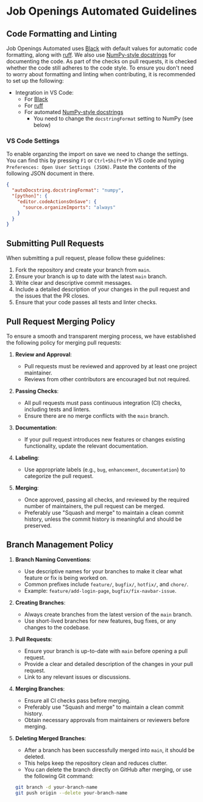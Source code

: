 # Job Openings Automated Guidelines

## Code Formatting and Linting

Job Openings Automated uses [Black](https://black.readthedocs.io/en/stable/index.html) with default values for automatic code formatting, along with [ruff](https://docs.astral.sh/ruff/). We also use [NumPy-style docstrings](https://sphinxcontrib-napoleon.readthedocs.io/en/latest/example_numpy.html) for documenting the code. As part of the checks on pull requests, it is checked whether the code still adheres to the code style. To ensure you don't need to worry about formatting and linting when contributing, it is recommended to set up the following:

- Integration in VS Code:
  - For [Black](https://marketplace.visualstudio.com/items?itemName=ms-python.black-formatter)
  - For [ruff](https://marketplace.visualstudio.com/items?itemName=charliermarsh.ruff)
  - For automated [NumPy-style docstrings](https://marketplace.visualstudio.com/items?itemName=njpwerner.autodocstring)
    - You need to change the `docstringFormat` setting to NumPy (see below)

### VS Code Settings

To enable organzing the import on save we need to change the settings.
You can find this by pressing `F1` or `Ctrl+Shift+P` in VS code and typing `Preferences: Open User Settings (JSON)`.
Paste the contents of the following JSON document in there.

```json
{
  "autoDocstring.docstringFormat": "numpy",
  "[python]": {
    "editor.codeActionsOnSave": {
      "source.organizeImports": "always"
    }
  }
}
```

## Submitting Pull Requests

When submitting a pull request, please follow these guidelines:

1. Fork the repository and create your branch from `main`.
2. Ensure your branch is up to date with the latest `main` branch.
3. Write clear and descriptive commit messages.
4. Include a detailed description of your changes in the pull request and the issues that the PR closes.
5. Ensure that your code passes all tests and linter checks.

## Pull Request Merging Policy

To ensure a smooth and transparent merging process, we have established the following policy for merging pull requests:

1. **Review and Approval**:
   - Pull requests must be reviewed and approved by at least one project maintainer.
   - Reviews from other contributors are encouraged but not required.

2. **Passing Checks**:
   - All pull requests must pass continuous integration (CI) checks, including tests and linters.
   - Ensure there are no merge conflicts with the `main` branch.

3. **Documentation**:
   - If your pull request introduces new features or changes existing functionality, update the relevant documentation.

4. **Labeling**:
   - Use appropriate labels (e.g., `bug`, `enhancement`, `documentation`) to categorize the pull request.

5. **Merging**:
   - Once approved, passing all checks, and reviewed by the required number of maintainers, the pull request can be merged.
   - Preferably use "Squash and merge" to maintain a clean commit history, unless the commit history is meaningful and should be preserved.

## Branch Management Policy

1. **Branch Naming Conventions**:
   - Use descriptive names for your branches to make it clear what feature or fix is being worked on.
   - Common prefixes include `feature/`, `bugfix/`, `hotfix/`, and `chore/`.
   - Example: `feature/add-login-page`, `bugfix/fix-navbar-issue`.

2. **Creating Branches**:
   - Always create branches from the latest version of the `main` branch.
   - Use short-lived branches for new features, bug fixes, or any changes to the codebase.

3. **Pull Requests**:
   - Ensure your branch is up-to-date with `main` before opening a pull request.
   - Provide a clear and detailed description of the changes in your pull request.
   - Link to any relevant issues or discussions.

4. **Merging Branches**:
   - Ensure all CI checks pass before merging.
   - Preferably use "Squash and merge" to maintain a clean commit history.
   - Obtain necessary approvals from maintainers or reviewers before merging.

5. **Deleting Merged Branches**:
   - After a branch has been successfully merged into `main`, it should be deleted.
   - This helps keep the repository clean and reduces clutter.
   - You can delete the branch directly on GitHub after merging, or use the following Git command:

   ```bash
   git branch -d your-branch-name
   git push origin --delete your-branch-name
   ```
